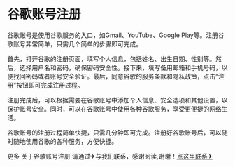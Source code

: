 # 谷歌账号注册

谷歌账号是使用谷歌服务的入口，如Gmail、YouTube、Google Play等。注册谷歌账号非常简单，只需几个简单的步骤即可完成。

首先，打开谷歌的注册页面，填写个人信息，包括姓名、出生日期、性别等。然后，选择用户名和密码，确保密码安全性。接下来，填写备用邮箱和手机号码，以便找回密码或者账号安全验证。最后，同意谷歌的服务条款和隐私政策，点击“注册”按钮即可完成注册过程。

注册完成后，可以根据需要在谷歌账号中添加个人信息、安全选项和其他设置，以保护账号安全。同时，可以在谷歌账号中使用各种谷歌服务，享受更便捷的网络生活。

谷歌账号的注册过程简单快捷，只需几分钟即可完成。注册好谷歌账号后，可以随时随地使用谷歌的各种服务，方便快捷。

更多 关于谷歌账号注册 请通过✈与我们联系，感谢阅读,谢谢！[点这里联系✈](https://t.me/jsksbsjsjp)
